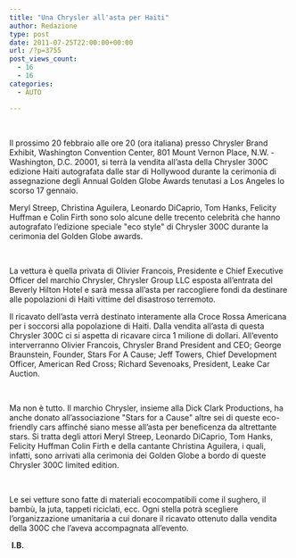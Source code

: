 ```yaml
---
title: "Una Chrysler all'asta per Haiti"
author: Redazione
type: post
date: 2011-07-25T22:00:00+00:00
url: /?p=3755
post_views_count:
  - 16
  - 16
categories:
  - AUTO

---
```

&nbsp;

<p style="margin&#45;bottom: 0cm">
  Il prossimo 20 febbraio&nbsp;alle ore&nbsp;20 (ora italiana) presso Chrysler Brand Exhibit, Washington Convention Center, 801 Mount Vernon Place, N.W. &#45; Washington, D.C. 20001, si terr&agrave; la vendita all&rsquo;asta della Chrysler 300C edizione Haiti autografata dalle star di Hollywood durante la cerimonia di assegnazione degli Annual Golden Globe Awards tenutasi a Los Angeles lo scorso 17 gennaio.
</p>

<p style="margin&#45;bottom: 0cm">
  Meryl Streep, Christina Aguilera, Leonardo DiCaprio, Tom Hanks, Felicity Huffman e Colin Firth sono solo alcune delle trecento celebrit&agrave; che hanno autografato l&#8217;edizione speciale "eco style" di Chrysler 300C durante la cerimonia del Golden Globe awards.
</p>

<p style="margin&#45;bottom: 0cm">
  &nbsp;
</p>

<p style="margin&#45;bottom: 0cm">
  La vettura &egrave; quella privata di Olivier Francois, Presidente e Chief Executive Officer del marchio Chrysler, Chrysler Group LLC esposta all&rsquo;entrata del Beverly Hilton Hotel e sar&agrave; messa all&rsquo;asta per raccogliere fondi da destinare alle popolazioni di Haiti vittime del disastroso terremoto.
</p>

<p style="margin&#45;bottom: 0cm">
  Il ricavato dell&rsquo;asta verr&agrave; destinato interamente alla Croce Rossa Americana per i soccorsi alla popolazione di Haiti. Dalla vendita all&rsquo;asta di questa Chrysler 300C ci si aspetta di ricavare circa 1 milione di dollari. All&rsquo;evento interverranno Olivier Francois, Chrysler Brand President and CEO; George Braunstein, Founder, Stars For A Cause; Jeff Towers, Chief Development Officer, American Red Cross; Richard Sevenoaks, President, Leake Car Auction.
</p>

<p style="margin&#45;bottom: 0cm">
  &nbsp;
</p>

Ma non &egrave; tutto. Il marchio Chrysler, insieme alla Dick Clark Productions, ha anche donato all&#8217;associazione "Stars for a Cause" altre sei di queste eco&#45;friendly cars affinch&eacute; siano messe all&#8217;asta per beneficenza da altrettante stars. Si tratta degli attori Meryl Streep, Leonardo DiCaprio, Tom Hanks, Felicity Huffman Colin Firth e della cantante Christina Aguilera, i quali, infatti, sono arrivati alla cerimonia dei Golden Globe a bordo di queste Chrysler 300C limited edition.

&nbsp;

Le sei vetture sono fatte di materiali ecocompatibili come il sughero, il bamb&ugrave;, la juta, tappeti riciclati, ecc. Ogni stella potr&agrave; scegliere l&#8217;organizzazione umanitaria a cui donare il ricavato ottenuto dalla vendita della 300C che l&rsquo;aveva accompagnata all&#8217;evento.

&nbsp;**I.B.**